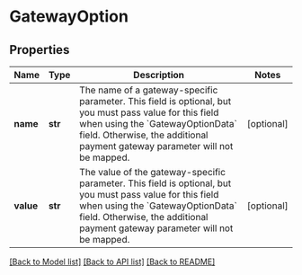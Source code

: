 # GatewayOption

## Properties
Name | Type | Description | Notes
------------ | ------------- | ------------- | -------------
**name** | **str** | The name of a gateway-specific parameter. This field is optional, but you must pass value for this field when using the &#x60;GatewayOptionData&#x60; field. Otherwise, the additional payment gateway parameter will not be mapped.  | [optional] 
**value** | **str** | The value of the gateway-specific parameter. This field is optional, but you must pass value for this field when using the &#x60;GatewayOptionData&#x60; field. Otherwise, the additional payment gateway parameter will not be mapped.  | [optional] 

[[Back to Model list]](../README.md#documentation-for-models) [[Back to API list]](../README.md#documentation-for-api-endpoints) [[Back to README]](../README.md)

